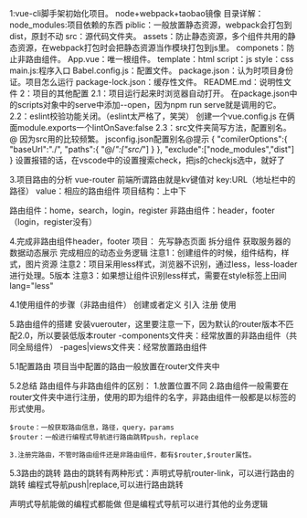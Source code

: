 1:vue-cli脚手架初始化项目。
node+webpack+taobao镜像
目录详解：
    node_modules:项目依赖的东西
    piblic：一般放置静态资源，webpack会打包到dist，原封不动
    src：源代码文件夹。
        assets：防止静态资源，多个组件共用的静态资源，在webpack打包时会把静态资源当作模块打包到js里。
        componets：防止非路由组件。
        App.vue：唯一根组件。
            template：html
            script：js
            style：css
        main.js:程序入口
    Babel.config.js：配置文件。
    package.json：认为时项目身份证。项目怎么运行
    package-lock.json：缓存性文件。
    README.md：说明性文件
2：项目的其他配置
2.1：项目运行起来时浏览器自动打开。
    在package.json中的scripts对象中的serve中添加--open，因为npm run serve就是调用的它。
2.2：eslint校验功能关闭。（eslint太严格了，笑哭）
    创建一个vue.config.js
    在俩面module.exports一个lintOnSave:false
2.3：src文件夹简写方法，配置别名。@
    因为src用的比较频繁。
jsconfig.json配置别名@提示
{
    "comilerOptions":{
        "baseUrl":"./",
        "paths":{
            "@/*":["src/*"]
        }
    },
    "exclude":["node_modules","dist"]
}
    设置报错的话，在vscode中的设置搜索check，把js的checkjs选中，就好了

3.项目路由的分析
vue-router
前端所谓路由就是kv键值对
key:URL（地址栏中的路径）
value：相应的路由组件
项目结构：上中下

路由组件：home，search，login，register
非路由组件：header，footer（login，register没有）

4.完成非路由组件header，footer
项目：
    先写静态页面
    拆分组件
    获取服务器的数据动态展示
    完成相应的动态业务逻辑
注意1：创建组件的时候，组件结构，样式，图片资源
注意2：项目采用less样式，浏览器不识别，通过less，less-loader进行处理。5版本
注意3：如果想让组件识别less样式，需要在style标签上田间lang="less"

4.1使用组件的步骤（非路由组件）
创建或者定义
引入
注册
使用

5.路由组件的搭建
安装vuerouter，这里要注意一下，因为默认的router版本不匹配2.0，所以要装低版本router
-components文件夹：经常放置的非路由组件（共同全局组件）
-pages|views文件夹：经常放置路由组件

5.1配置路由
项目当中配置的路由一般放置在router文件夹中

5.2总结
路由组件与非路由组件的区别：
    1.放置位置不同
    2.路由组件一般需要在router文件夹中进行注册，使用的即为组件的名字，非路由组件一般都是以标签的形式使用。

    $route：一般获取路由信息，路径，query，params
    $router：一般进行编程式导航进行路由跳转push，replace

    3.注册完路由，不管时路由组件还是非路由组件，都有$router,$router属性。

5.3路由的跳转
路由的跳转有两种形式：声明式导航router-link，可以进行路由的跳转
编程式导航push|replace,可以进行路由跳转

声明式导航能做的编程式都能做
但是编程式导航可以进行其他的业务逻辑